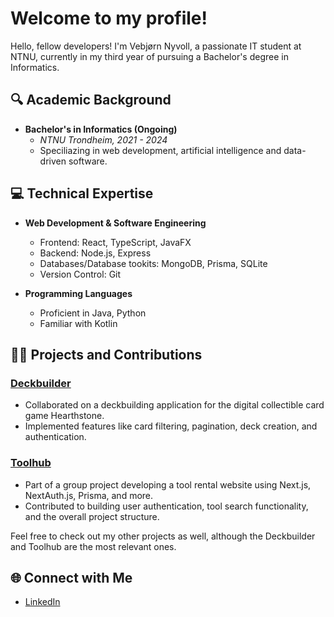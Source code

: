 # Welcome to my profile!

Hello, fellow developers! I'm Vebjørn Nyvoll, a passionate IT student at NTNU, currently in my third year of pursuing a Bachelor's degree in Informatics.

## 🔍 Academic Background

- **Bachelor's in Informatics (Ongoing)**
  - *NTNU Trondheim, 2021 - 2024*
  - Speciliazing in web development, artificial intelligence and data-driven software.

## 💻 Technical Expertise

- **Web Development & Software Engineering**
  - Frontend: React, TypeScript, JavaFX
  - Backend: Node.js, Express
  - Databases/Database tookits: MongoDB, Prisma, SQLite
  - Version Control: Git

- **Programming Languages**
  - Proficient in Java, Python
  - Familiar with Kotlin

## 👨‍💻 Projects and Contributions

### [Deckbuilder](https://github.com/VebjornNyvoll/deckbuilder)
- Collaborated on a deckbuilding application for the digital collectible card game Hearthstone.
- Implemented features like card filtering, pagination, deck creation, and authentication.

### [Toolhub](https://github.com/VebjornNyvoll/toolhub)
- Part of a group project developing a tool rental website using Next.js, NextAuth.js, Prisma, and more.
- Contributed to building user authentication, tool search functionality, and the overall project structure.

Feel free to check out my other projects as well, although the Deckbuilder and Toolhub are the most relevant ones.

## 🌐 Connect with Me
- [LinkedIn](https://www.linkedin.com/in/vebjoern/)
